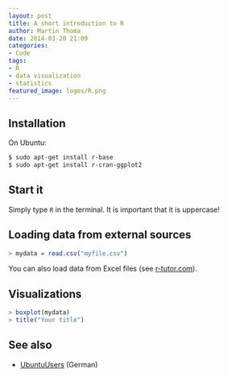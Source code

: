 ```yaml
---
layout: post
title: A short introduction to R
author: Martin Thoma
date: 2014-03-20 21:09
categories:
- Code
tags:
- R
- data visualization
- statistics
featured_image: logos/R.png
---
```


## Installation

On Ubuntu:

```bash
$ sudo apt-get install r-base
$ sudo apt-get install r-cran-ggplot2
```

## Start it

Simply type `R` in the terminal. It is important that it is uppercase!

## Loading data from external sources

```R
> mydata = read.csv("myfile.csv")
```

You can also load data from Excel files (see [r-tutor.com](http://www.r-tutor.com/r-introduction/data-frame/data-import)).

## Visualizations

```R
> boxplot(mydata)
> title("Your title")
```

## See also

* [UbuntuUsers](http://wiki.ubuntuusers.de/R) (German)
